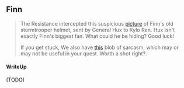 ## Finn

> The Resistance intercepted this suspicious [picture](./5c75281894bbb9c5a356eabd8646e132a063c054_finn.jpg) of Finn's old stormtrooper helmet, sent by General Hux to Kylo Ren. Hux isn't exactly Finn's biggest fan. What could he be hiding? Good luck!
> 
> If you get stuck, We also have [this](./56c110eabe0a24b78e2013e18994f52487ae1c01_help.txt) blob of sarcasm, which may or may not be useful in your quest. Worth a shot right?. 

#### WriteUp

(TODO)